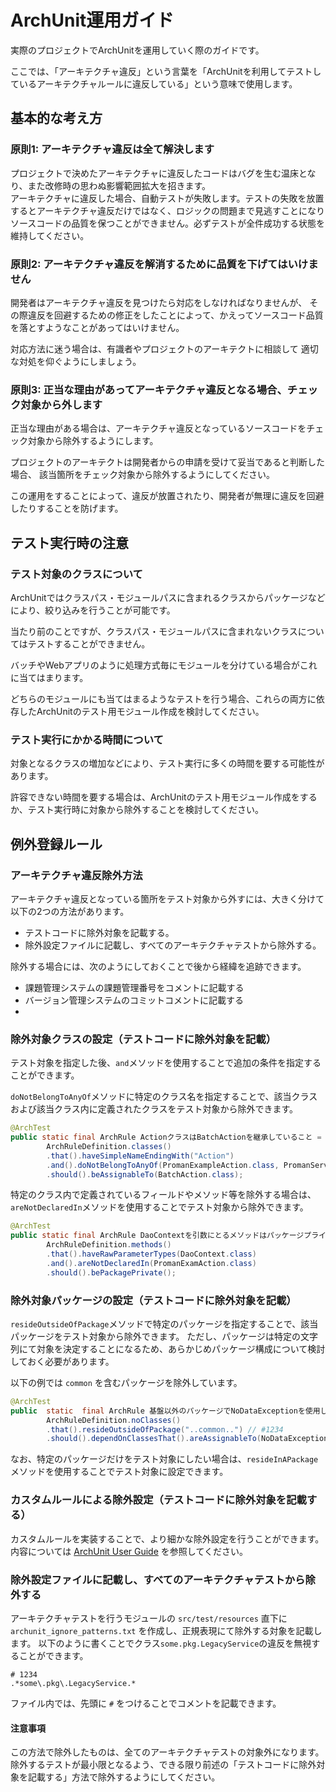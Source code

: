 # ArchUnit運用ガイド

実際のプロジェクトでArchUnitを運用していく際のガイドです。

ここでは、「アーキテクチャ違反」という言葉を「ArchUnitを利用してテストしているアーキテクチャルールに違反している」という意味で使用します。

## 基本的な考え方

### 原則1: アーキテクチャ違反は全て解決します

プロジェクトで決めたアーキテクチャに違反したコードはバグを生む温床となり、また改修時の思わぬ影響範囲拡大を招きます。  
アーキテクチャに違反した場合、自動テストが失敗します。テストの失敗を放置するとアーキテクチャ違反だけではなく、ロジックの問題まで見逃すことになりソースコードの品質を保つことができません。必ずテストが全件成功する状態を維持してください。

### 原則2: アーキテクチャ違反を解消するために品質を下げてはいけません

開発者はアーキテクチャ違反を見つけたら対応をしなければなりませんが、 その際違反を回避するための修正をしたことによって、かえってソースコード品質を落とすようなことがあってはいけません。

対応方法に迷う場合は、有識者やプロジェクトのアーキテクトに相談して 適切な対処を仰ぐようにしましょう。

### 原則3: 正当な理由があってアーキテクチャ違反となる場合、チェック対象から外します

正当な理由がある場合は、アーキテクチャ違反となっているソースコードをチェック対象から除外するようにします。

プロジェクトのアーキテクトは開発者からの申請を受けて妥当であると判断した場合、
該当箇所をチェック対象から除外するようにしてください。

この運用をすることによって、違反が放置されたり、開発者が無理に違反を回避したりすることを防げます。

## テスト実行時の注意

### テスト対象のクラスについて

ArchUnitではクラスパス・モジュールパスに含まれるクラスからパッケージなどにより、絞り込みを行うことが可能です。

当たり前のことですが、クラスパス・モジュールパスに含まれないクラスについてはテストすることができません。

バッチやWebアプリのように処理方式毎にモジュールを分けている場合がこれに当てはまります。

どちらのモジュールにも当てはまるようなテストを行う場合、これらの両方に依存したArchUnitのテスト用モジュール作成を検討してください。

### テスト実行にかかる時間について

対象となるクラスの増加などにより、テスト実行に多くの時間を要する可能性があります。

許容できない時間を要する場合は、ArchUnitのテスト用モジュール作成をするか、テスト実行時に対象から除外することを検討してください。

## 例外登録ルール

### アーキテクチャ違反除外方法

アーキテクチャ違反となっている箇所をテスト対象から外すには、大きく分けて以下の2つの方法があります。

- テストコードに除外対象を記載する。
- 除外設定ファイルに記載し、すべてのアーキテクチャテストから除外する。

除外する場合には、次のようにしておくことで後から経緯を追跡できます。

- 課題管理システムの課題管理番号をコメントに記載する
- バージョン管理システムのコミットコメントに記載する
- 
### 除外対象クラスの設定（テストコードに除外対象を記載）

テスト対象を指定した後、`and`メソッドを使用することで追加の条件を指定することができます。

`doNotBelongToAnyOf`メソッドに特定のクラス名を指定することで、該当クラスおよび該当クラス内に定義されたクラスをテスト対象から除外できます。

``` java
@ArchTest
public static final ArchRule ActionクラスはBatchActionを継承していること =
        ArchRuleDefinition.classes()
        .that().haveSimpleNameEndingWith("Action")
        .and().doNotBelongToAnyOf(PromanExampleAction.class, PromanServiceAction.class)
        .should().beAssignableTo(BatchAction.class);
```

特定のクラス内で定義されているフィールドやメソッド等を除外する場合は、 `areNotDeclaredIn`メソッドを使用することでテスト対象から除外できます。

``` java
@ArchTest
public static final ArchRule DaoContextを引数にとるメソッドはパッケージプライベートであること =
        ArchRuleDefinition.methods()
        .that().haveRawParameterTypes(DaoContext.class)
        .and().areNotDeclaredIn(PromanExamAction.class)
        .should().bePackagePrivate();
```

### 除外対象パッケージの設定（テストコードに除外対象を記載）

`resideOutsideOfPackage`メソッドで特定のパッケージを指定することで、該当パッケージをテスト対象から除外できます。
ただし、パッケージは特定の文字列にて対象を決定することになるため、あらかじめパッケージ構成について検討しておく必要があります。

以下の例では `common` を含むパッケージを除外しています。

```java
@ArchTest
public  static  final ArchRule 基盤以外のパッケージでNoDataExceptionを使用しているクラスがないこと =
        ArchRuleDefinition.noClasses()
        .that().resideOutsideOfPackage("..common..") // #1234
        .should().dependOnClassesThat().areAssignableTo(NoDataException.class);
```

なお、特定のパッケージだけをテスト対象にしたい場合は、`resideInAPackage`メソッドを使用することでテスト対象に設定できます。


### カスタムルールによる除外設定（テストコードに除外対象を記載する）

カスタムルールを実装することで、より細かな除外設定を行うことができます。
内容については [ArchUnit User Guide](https://www.archunit.org/userguide/html/000_Index.html#_creating_custom_rules) を参照してください。

### 除外設定ファイルに記載し、すべてのアーキテクチャテストから除外する

アーキテクチャテストを行うモジュールの `src/test/resources` 直下に `archunit_ignore_patterns.txt` を作成し、正規表現にて除外する対象を記載します。
以下のように書くことでクラス`some.pkg.LegacyService`の違反を無視することができます。

```
# 1234
.*some\.pkg\.LegacyService.*
```

ファイル内では、先頭に `#` をつけることでコメントを記載できます。

#### 注意事項

この方法で除外したものは、全てのアーキテクチャテストの対象外になります。
除外するテストが最小限となるよう、できる限り前述の「テストコードに除外対象を記載する」方法で除外するようにしてください。
